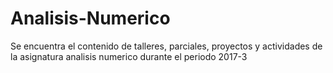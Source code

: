 # Analisis-Numerico

Se encuentra el contenido de talleres, parciales, proyectos y actividades de la asignatura analisis numerico durante el periodo 2017-3
